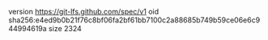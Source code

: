 version https://git-lfs.github.com/spec/v1
oid sha256:e4ed9b0b21f76c8bf06fa2bf61bb7100c2a88685b749b59ce06e6c944994619a
size 2324
